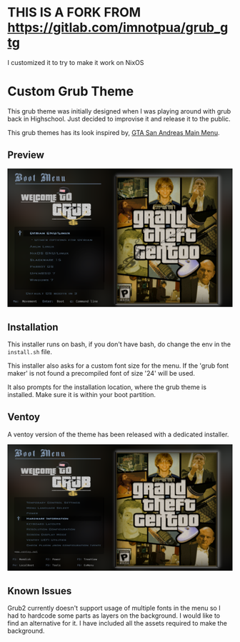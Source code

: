 # THIS IS A FORK FROM <https://gitlab.com/imnotpua/grub_gtg>

I customized it to try to make it work on NixOS

# Custom Grub Theme

This grub theme was initially designed when I was playing around with grub back in Highschool. Just decided to improvise it and release it to the public.

This grub themes has its look inspired by, [GTA San Andreas Main Menu](./inspiration.png).

## Preview

<img src="./screenshot.png" alt="screenshot">

## Installation

This installer runs on bash, if you don't have bash, do change the env in the `install.sh` file.

This installer also asks for a custom font size for the menu. If the 'grub font maker' is not found a precompiled font of size '24' will be used.

It also prompts for the installation location, where the grub theme is installed. Make sure it is within your boot partition.

## Ventoy

A ventoy version of the theme has been released with a dedicated installer.

<img src="./ventoy_screenshot.png" alt="ventoy screenshot">

## Known Issues

Grub2 currently doesn't support usage of multiple fonts in the menu so I had to hardcode some parts as layers on the background. I would like to find an alternative for it. I have included all the assets required to make the background.
